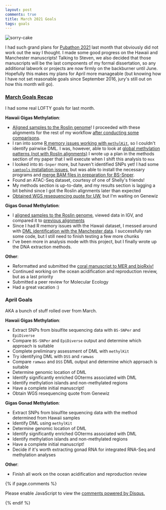 ```yaml
---
layout: post
comments: true
title: March 2021 Goals
tags: goals
---
```


![sorry-cake](https://user-images.githubusercontent.com/22335838/113607863-99d46f00-95fe-11eb-962e-ece1fd3ec555.jpeg)

I had such grand plans for [Pubathon 2021](https://robertslab.github.io/resources/Pubathon/) last month that obviously did not work out the way I thought. I made some good progress on the Hawaii and Manchester manuscripts! Talking to Steven, we also decided that those manuscripts will be the last components of my formal dissertation, so any additional labwork or projects are now firmly on the backburner until June. Hopefully this makes my plans for April more manageable (but knowing how I have not set reasonable goals since September 2016, jury's still out on how this month will go).

### [March Goals Recap](https://yaaminiv.github.io/March-2021-Goals/)

I had some real LOFTY goals for last month.

**Hawaii Gigas Methylation**:

- [Aligned samples to the Roslin genome](https://yaaminiv.github.io/Hawaii-Gigas-Methylation-Analysis-Part6/)! I proceeded with these alignments for the rest of my workflow [after conducting some comparisons](https://yaaminiv.github.io/Hawaii-Gigas-Methylation-Analysis-Part10/).
- I ran into some [R memory issues working with `methylKit`](https://yaaminiv.github.io/Hawaii-Gigas-Methylation-Analysis-Part9/), so I couldn't identify pairwise DML. I was, however, able to look at [global methylation patterns (not with Roslin alignments)](https://yaaminiv.github.io/Hawaii-Gigas-Methylation-Analysis-Part7/) I wrote up a plan in the methods section of my paper that I will execute when I shift this analysis to `mox`
- I looked into `BS-Snper` more, but haven't identified SNPs yet! I had some [`samtools` installation issues](https://yaaminiv.github.io/Hawaii-Gigas-Methylation-Analysis-Part10/), but was able to install the necessary programs and [merge BAM files in preparation for BS-Snper](https://yaaminiv.github.io/Hawaii-Gigas-Methylation-Analysis-Part11/).
- Found an ATAC-Seq dataset, courtesy of one of Shelly's friends!
- My methods section is up-to-date, and my results section is lagging a bit behind since I got the Roslin alignments later than expected
- [Obtained WGS resequencing quote for UW](https://yaaminiv.github.io/Hawaii-Gigas-Methylation-Analysis-Part8/), but I'm waiting on Genewiz

**Gigas Gonad Methylation**:

- I [aligned samples to the Roslin genome](https://yaaminiv.github.io/WGBS-Analysis-Part16/), viewed data in IGV, and compared it to [previous alignments](https://yaaminiv.github.io/WGBS-Analysis-Part14/)
- Since I had R memory issues with the Hawaii dataset, I messed around with [DML identification with the Manchester data](https://yaaminiv.github.io/WGBS-Analysis-Part15/). I successfully ran some code, but I still need to finish testing a few more chunks
- I've been more in analysis mode with this project, but I finally wrote up the DNA extraction methods.

**Other**:

- Reformatted and submitted the [coral manuscript to MER and bioRxiv!](https://www.biorxiv.org/content/10.1101/2021.03.29.437539v1)
- Continued working on the ocean acidification and reproduction review, but as a last priority
- Submitted a peer review for Molecular Ecology
- Had a great vacation :)

### April Goals

AKA a bunch of stuff rolled over from March.

**Hawaii Gigas Methylation**:

- Extract SNPs from bisulfite sequencing data with `BS-SNPer` and `EpiDiverse`
- Compare `BS-SNPer` and `EpiDiverse` output and determine which approach is suitable
- Complete preliminary assessment of DML with `methylKit`
- Try identifying DML with `DSS` and `ramwas`
- Compare `ramwas` and `DSS` DML output and determine which approach is suitable
- Determine genomic location of DML
- Identify significantly enriched GOterms associated with DML
- Identify methylation islands and non-methylated regions
- Have a complete initial manuscript!
- Obtain WGS resequencing quote from Genewiz

**Gigas Gonad Methylation**:

- Extract SNPs from bisulfite sequencing data with the method determined from Hawaii samples
- Identify DML using `methylKit`
- Determine genomic location of DML
- Identify significantly enriched GOterms associated with DML
- Identify methylation islands and non-methylated regions
- Have a complete initial manuscript!
- Decide if it's worth extracting gonad RNA for integrated RNA-Seq and methylation analyses

**Other**:

- Finish all work on the ocean acidification and reproduction review

{% if page.comments %}

<div id="disqus_thread"></div>
<script>

/**
*  RECOMMENDED CONFIGURATION VARIABLES: EDIT AND UNCOMMENT THE SECTION BELOW TO INSERT DYNAMIC VALUES FROM YOUR PLATFORM OR CMS.
*  LEARN WHY DEFINING THESE VARIABLES IS IMPORTANT: https://disqus.com/admin/universalcode/#configuration-variables*/
/*
var disqus_config = function () {
this.page.url = PAGE_URL;  // Replace PAGE_URL with your page's canonical URL variable
this.page.identifier = PAGE_IDENTIFIER; // Replace PAGE_IDENTIFIER with your page's unique identifier variable
};
*/
(function() { // DON'T EDIT BELOW THIS LINE
var d = document, s = d.createElement('script');
s.src = 'https://the-responsible-grad-student.disqus.com/embed.js';
s.setAttribute('data-timestamp', +new Date());
(d.head || d.body).appendChild(s);
})();
</script>
<noscript>Please enable JavaScript to view the <a href="https://disqus.com/?ref_noscript">comments powered by Disqus.</a></noscript>

{% endif %}

<script id="dsq-count-scr" src="//the-responsible-grad-student.disqus.com/count.js" async></script>
